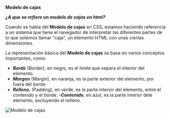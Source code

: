 **Modelo de cajas**

***¿A que se refiere un modelo de cajas en html?***

Cuando se habla del **Modelo de cajas** en CSS, estamos haciendo referencia a un sistema que tiene el navegador de interpretar las diferentes partes de lo que solemos llamar "caja", un elemento HTML con unas ciertas dimensiones.

La representación básica del **Modelo de cajas** se basa en varios conceptos importantes, como: 

- ***Borde*** (Border), en negro, es el limite que separa el interior del elemento.  
- ***Margen*** (Margin), en naranja, es la parte exterior del elemento, por fuera del borde.
- ***Relleno***, (Padding), en verde, es la parte interior del elemento, entre el contenido y el borde.
-***Contenido***, en azul, es la parte interior dele elemento, excluyendo el relleno.


![Modelo de cajas](https://lenguajecss.com/css/modelo-de-cajas/que-es/modelo-de-cajas.png) 
